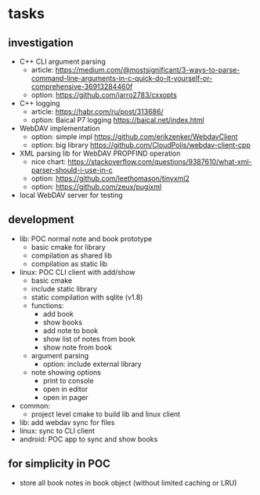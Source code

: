 # tasks

## investigation
+ C++ CLI argument parsing
    + article: https://medium.com/@mostsignificant/3-ways-to-parse-command-line-arguments-in-c-quick-do-it-yourself-or-comprehensive-36913284460f
    + option: https://github.com/jarro2783/cxxopts
+ C++ logging
    + article: https://habr.com/ru/post/313686/
    + option: Baical P7 logging https://baical.net/index.html
+ WebDAV implementation
    + option: simple impl https://github.com/erikzenker/WebdavClient
    + option: big library https://github.com/CloudPolis/webdav-client-cpp
+ XML parsing lib for WebDAV PROPFIND operation
    + nice chart: https://stackoverflow.com/questions/9387610/what-xml-parser-should-i-use-in-c
    + option: https://github.com/leethomason/tinyxml2
    + option: https://github.com/zeux/pugixml
+ local WebDAV server for testing

## development
+ lib: POC normal note and book prototype
    + basic cmake for library
    + compilation as shared lib
    + compilation as static lib
+ linux: POC CLI client with add/show
    + basic cmake
    + include static library
    + static compilation with sqlite (v1.8)
    + functions:
        - add book
        - show books
        - add note to book
        - show list of notes from book
        - show note from book
    + argument parsing
        - option: include external library
    + note showing options
        - print to console
        - open in editor
        - open in pager
+ common:
    + project level cmake to build lib and linux client
+ lib: add webdav sync for files
+ linux: sync to CLI client
+ android: POC app to sync and show books

## for simplicity in POC
+ store all book notes in book object (without limited caching or LRU)

